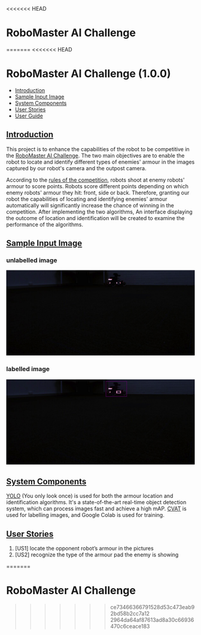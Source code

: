<<<<<<< HEAD
# RoboMaster AI Challenge
=======
<<<<<<< HEAD
# RoboMaster AI Challenge (1.0.0)

* [Introduction](#introduction)
* [Sample Input Image](#sample-input-image)
* [System Components](#system-components)
* [User Stories](#user-stories)
* [User Guide](#user-guide)

## [Introduction](#introduction)

This project is to enhance the capabilities of the robot to be competitive in the [RoboMaster AI Challenge](https://www.robomaster.com/en-US/robo/icra). The two main objectives are to enable the robot to locate and identify different types of enemies' armour in the images captured by our robot's camera and the outpost camera. 

According to the [rules of the competition](https://www.robomaster.com/en-US/resource/pages/announcement/1039), robots shoot at enemy robots' armour to score points. Robots score different points depending on which enemy robots' armour they hit: front, side or back. Therefore, granting our robot the capabilities of locating and identifying enemies' armour automatically will significantly increase the chance of winning in the competition. After implementing the two algorithms, An interface displaying the outcome of location and identification will be created to examine the performance of the algorithms. 

## [Sample Input Image](#sample-input-image)
### unlabelled image
![Unlabelled image](resource/images/sample_unlabeled_image.png)

### labelled image
![Labelled image](resource/images/sample_labelled_image.png)

## [System Components](#system-components)

[YOLO](https://pjreddie.com/darknet/yolo/) (You only look once) is used for both the armour location and identification algorithms. It's a state-of-the-art real-time object detection system, which can process images fast and achieve a high mAP. [CVAT](https://github.com/openvinotoolkit/cvat) is used for labelling images, and Google Colab is used for training. 

## [User Stories](#user-stories)
  1. [US1] locate the opponent robot’s armour in the pictures
  2. [US2] recognize the type of the armour pad the enemy is showing

=======
# RoboMaster AI Challenge
>>>>>>> ce73466366791528d53c473eab92bd58b2cc7a12
>>>>>>> 2964da64af87613ad8a30c66936470c6ceace183
